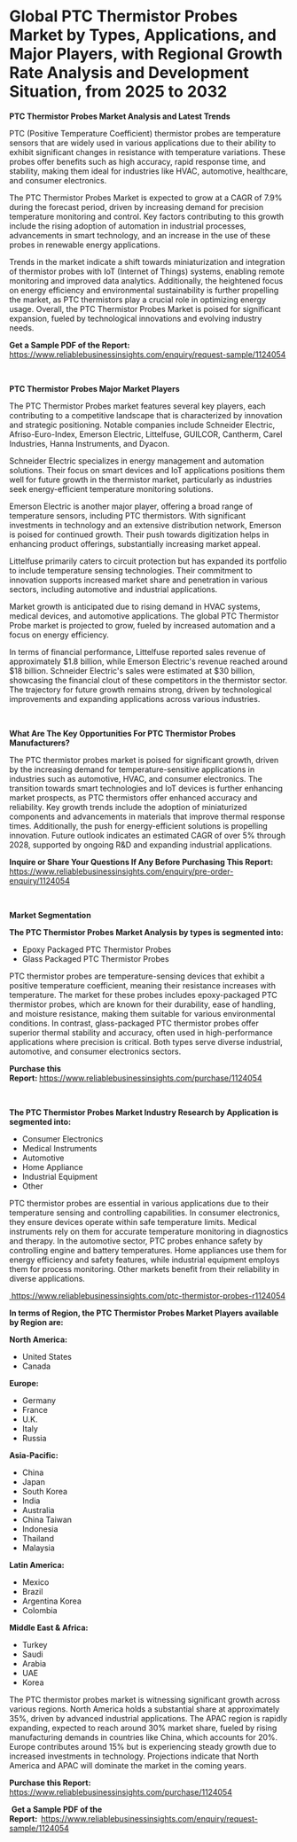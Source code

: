 <p><h1>Global PTC Thermistor Probes Market by Types, Applications, and Major Players, with Regional Growth Rate Analysis and Development Situation, from 2025 to 2032</h1></p><p><strong>PTC Thermistor Probes Market Analysis and Latest Trends</strong></p>
<p><p>PTC (Positive Temperature Coefficient) thermistor probes are temperature sensors that are widely used in various applications due to their ability to exhibit significant changes in resistance with temperature variations. These probes offer benefits such as high accuracy, rapid response time, and stability, making them ideal for industries like HVAC, automotive, healthcare, and consumer electronics. </p><p>The PTC Thermistor Probes Market is expected to grow at a CAGR of 7.9% during the forecast period, driven by increasing demand for precision temperature monitoring and control. Key factors contributing to this growth include the rising adoption of automation in industrial processes, advancements in smart technology, and an increase in the use of these probes in renewable energy applications. </p><p>Trends in the market indicate a shift towards miniaturization and integration of thermistor probes with IoT (Internet of Things) systems, enabling remote monitoring and improved data analytics. Additionally, the heightened focus on energy efficiency and environmental sustainability is further propelling the market, as PTC thermistors play a crucial role in optimizing energy usage. Overall, the PTC Thermistor Probes Market is poised for significant expansion, fueled by technological innovations and evolving industry needs.</p></p>
<p><strong>Get a Sample PDF of the Report:&nbsp;</strong> <a href="https://www.reliablebusinessinsights.com/enquiry/request-sample/1124054?utm_campaign=3220&utm_medium=2&utm_source=Github&utm_content=ia&utm_term=15042025&utm_id=ptc-thermistor-probes">https://www.reliablebusinessinsights.com/enquiry/request-sample/1124054</a></p>
<p>&nbsp;</p>
<p><strong>PTC Thermistor Probes Major Market Players</strong></p>
<p><p>The PTC Thermistor Probes market features several key players, each contributing to a competitive landscape that is characterized by innovation and strategic positioning. Notable companies include Schneider Electric, Afriso-Euro-Index, Emerson Electric, Littelfuse, GUILCOR, Cantherm, Carel Industries, Hanna Instruments, and Dyacon.</p><p>Schneider Electric specializes in energy management and automation solutions. Their focus on smart devices and IoT applications positions them well for future growth in the thermistor market, particularly as industries seek energy-efficient temperature monitoring solutions. </p><p>Emerson Electric is another major player, offering a broad range of temperature sensors, including PTC thermistors. With significant investments in technology and an extensive distribution network, Emerson is poised for continued growth. Their push towards digitization helps in enhancing product offerings, substantially increasing market appeal.</p><p>Littelfuse primarily caters to circuit protection but has expanded its portfolio to include temperature sensing technologies. Their commitment to innovation supports increased market share and penetration in various sectors, including automotive and industrial applications.</p><p>Market growth is anticipated due to rising demand in HVAC systems, medical devices, and automotive applications. The global PTC Thermistor Probe market is projected to grow, fueled by increased automation and a focus on energy efficiency. </p><p>In terms of financial performance, Littelfuse reported sales revenue of approximately $1.8 billion, while Emerson Electric's revenue reached around $18 billion. Schneider Electric's sales were estimated at $30 billion, showcasing the financial clout of these competitors in the thermistor sector. The trajectory for future growth remains strong, driven by technological improvements and expanding applications across various industries.</p></p>
<p>&nbsp;</p>
<p><strong>What Are The Key Opportunities For PTC Thermistor Probes Manufacturers?</strong></p>
<p><p>The PTC thermistor probes market is poised for significant growth, driven by the increasing demand for temperature-sensitive applications in industries such as automotive, HVAC, and consumer electronics. The transition towards smart technologies and IoT devices is further enhancing market prospects, as PTC thermistors offer enhanced accuracy and reliability. Key growth trends include the adoption of miniaturized components and advancements in materials that improve thermal response times. Additionally, the push for energy-efficient solutions is propelling innovation. Future outlook indicates an estimated CAGR of over 5% through 2028, supported by ongoing R&D and expanding industrial applications.</p></p>
<p><strong>Inquire or Share Your Questions If Any Before Purchasing This Report:</strong> <a href="https://www.reliablebusinessinsights.com/enquiry/pre-order-enquiry/1124054?utm_campaign=3220&utm_medium=2&utm_source=Github&utm_content=ia&utm_term=15042025&utm_id=ptc-thermistor-probes">https://www.reliablebusinessinsights.com/enquiry/pre-order-enquiry/1124054</a></p>
<p>&nbsp;</p>
<p><strong>Market Segmentation</strong></p>
<p><strong>The PTC Thermistor Probes Market Analysis by types is segmented into:</strong></p>
<p><ul><li>Epoxy Packaged PTC Thermistor Probes</li><li>Glass Packaged PTC Thermistor Probes</li></ul></p>
<p><p>PTC thermistor probes are temperature-sensing devices that exhibit a positive temperature coefficient, meaning their resistance increases with temperature. The market for these probes includes epoxy-packaged PTC thermistor probes, which are known for their durability, ease of handling, and moisture resistance, making them suitable for various environmental conditions. In contrast, glass-packaged PTC thermistor probes offer superior thermal stability and accuracy, often used in high-performance applications where precision is critical. Both types serve diverse industrial, automotive, and consumer electronics sectors.</p></p>
<p><strong>Purchase this Report:&nbsp;</strong><a href="https://www.reliablebusinessinsights.com/purchase/1124054?utm_campaign=3220&utm_medium=2&utm_source=Github&utm_content=ia&utm_term=15042025&utm_id=ptc-thermistor-probes">https://www.reliablebusinessinsights.com/purchase/1124054</a></p>
<p>&nbsp;</p>
<p><strong>The PTC Thermistor Probes Market Industry Research by Application is segmented into:</strong></p>
<p><ul><li>Consumer Electronics</li><li>Medical Instruments</li><li>Automotive</li><li>Home Appliance</li><li>Industrial Equipment</li><li>Other</li></ul></p>
<p><p>PTC thermistor probes are essential in various applications due to their temperature sensing and controlling capabilities. In consumer electronics, they ensure devices operate within safe temperature limits. Medical instruments rely on them for accurate temperature monitoring in diagnostics and therapy. In the automotive sector, PTC probes enhance safety by controlling engine and battery temperatures. Home appliances use them for energy efficiency and safety features, while industrial equipment employs them for process monitoring. Other markets benefit from their reliability in diverse applications.</p></p>
<p><a href="https://www.reliablebusinessinsights.com/ptc-thermistor-probes-r1124054?utm_campaign=3220&utm_medium=2&utm_source=Github&utm_content=ia&utm_term=15042025&utm_id=ptc-thermistor-probes">&nbsp;https://www.reliablebusinessinsights.com/ptc-thermistor-probes-r1124054</a></p>
<p><strong>In terms of Region, the PTC Thermistor Probes Market Players available by Region are:</strong></p>
<p>
    <p> <strong> North America: </strong>
        <ul>
            <li>United States</li>
            <li>Canada</li>
        </ul>
        </p> 
    <p> <strong> Europe: </strong>
        <ul>
            <li>Germany</li>
            <li>France</li>
            <li>U.K.</li>
            <li>Italy</li>
            <li>Russia</li>
        </ul>
        </p> 
    <p> <strong> Asia-Pacific: </strong>
        <ul>
            <li>China</li>
            <li>Japan</li>
            <li>South Korea</li>
            <li>India</li>
            <li>Australia</li>
            <li>China Taiwan</li>
            <li>Indonesia</li>
            <li>Thailand</li>
            <li>Malaysia</li>
        </ul>
        </p> 
    <p> <strong> Latin America: </strong>
        <ul>
            <li>Mexico</li>
            <li>Brazil</li>
            <li>Argentina Korea</li>
            <li>Colombia</li>
        </ul>
        </p> 
    <p> <strong> Middle East & Africa: </strong>
        <ul>
            <li>Turkey</li>
            <li>Saudi</li>
            <li>Arabia</li>
            <li>UAE</li>
            <li>Korea</li>
        </ul>
    </p>
    </p>
<p><p>The PTC thermistor probes market is witnessing significant growth across various regions. North America holds a substantial share at approximately 35%, driven by advanced industrial applications. The APAC region is rapidly expanding, expected to reach around 30% market share, fueled by rising manufacturing demands in countries like China, which accounts for 20%. Europe contributes around 15% but is experiencing steady growth due to increased investments in technology. Projections indicate that North America and APAC will dominate the market in the coming years.</p></p>
<p><strong>Purchase this Report: </strong><a href="https://www.reliablebusinessinsights.com/purchase/1124054?utm_campaign=3220&utm_medium=2&utm_source=Github&utm_content=ia&utm_term=15042025&utm_id=ptc-thermistor-probes">https://www.reliablebusinessinsights.com/purchase/1124054</a></p>
<p>&nbsp;<strong>Get a Sample PDF of the Report:&nbsp;&nbsp;</strong><a href="https://www.reliablebusinessinsights.com/enquiry/request-sample/1124054?utm_campaign=3220&utm_medium=2&utm_source=Github&utm_content=ia&utm_term=15042025&utm_id=ptc-thermistor-probes">https://www.reliablebusinessinsights.com/enquiry/request-sample/1124054</a></p>
<p><strong></strong></p>
<p><p></p><p></p><p></p></p>